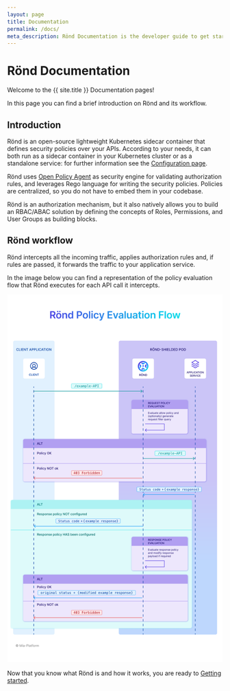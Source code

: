 ```yaml
---
layout: page
title: Documentation
permalink: /docs/
meta_description: Rönd Documentation is the developer guide to get started with the open source security authorization enforcement tool.
---
```


# Rönd Documentation

Welcome to the {{ site.title }} Documentation pages!

In this page you can find a brief introduction on Rönd and its workflow.

## Introduction

Rönd is an open-source lightweight Kubernetes sidecar container that defines security policies over your APIs. According to your needs, it can both run as a sidecar container in your Kubernetes cluster or as a standalone service: for further information see the [Configuration page](/docs/configuration).

Rönd uses [Open Policy Agent](https://www.openpolicyagent.org/) as security engine for validating authorization rules, and leverages Rego language for writing the security policies. Policies are centralized, so you do not have to embed them in your codebase.

Rönd is an authorization mechanism, but it also natively allows you to build an RBAC/ABAC solution by defining the concepts of Roles, Permissions, and User Groups as building blocks.

## Rönd workflow

Rönd intercepts all the incoming traffic, applies authorization rules and, if rules are passed, it forwards the traffic to your application service.

In the image below you can find a representation of the policy evaluation flow that Rönd executes for each API call it intercepts.

![Rönd Policy Evaluation Flow](../assets/img/rond-policy-evaluation-flow.png)

Now that you know what Rönd is and how it works, you are ready to [Getting started](/docs/getting-started).
